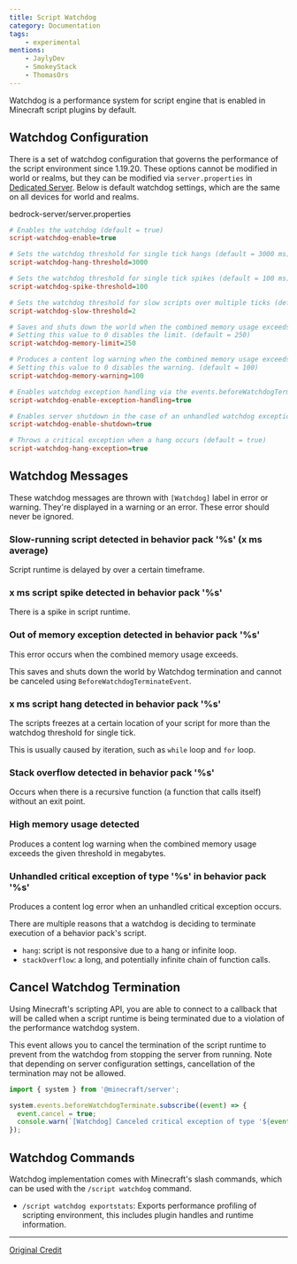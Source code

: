 ```yaml
---
title: Script Watchdog
category: Documentation
tags:
    - experimental
mentions:
    - JaylyDev
    - SmokeyStack
    - ThomasOrs
---
```


Watchdog is a performance system for script engine that is enabled in Minecraft script plugins by default.

## Watchdog Configuration

There is a set of watchdog configuration that governs the performance of the script environment since 1.19.20. These options cannot be modified in world or realms, but they can be modified via `server.properties` in [Dedicated Server](https://www.minecraft.net/en-us/download/server/bedrock). Below is default watchdog settings, which are the same on all devices for world and realms.

<CodeHeader>bedrock-server/server.properties</CodeHeader>

```ini
# Enables the watchdog (default = true)
script-watchdog-enable=true

# Sets the watchdog threshold for single tick hangs (default = 3000 ms)
script-watchdog-hang-threshold=3000

# Sets the watchdog threshold for single tick spikes (default = 100 ms)
script-watchdog-spike-threshold=100

# Sets the watchdog threshold for slow scripts over multiple ticks (default = 2ms)
script-watchdog-slow-threshold=2

# Saves and shuts down the world when the combined memory usage exceeds the given threshold (in megabytes).
# Setting this value to 0 disables the limit. (default = 250)
script-watchdog-memory-limit=250

# Produces a content log warning when the combined memory usage exceeds the given threshold (in megabytes).
# Setting this value to 0 disables the warning. (default = 100)
script-watchdog-memory-warning=100

# Enables watchdog exception handling via the events.beforeWatchdogTerminate event (default = true)
script-watchdog-enable-exception-handling=true

# Enables server shutdown in the case of an unhandled watchdog exception (default = true)
script-watchdog-enable-shutdown=true

# Throws a critical exception when a hang occurs (default = true)
script-watchdog-hang-exception=true
```

## Watchdog Messages

These watchdog messages are thrown with `[Watchdog]` label in error or warning. They're displayed in a warning or an error. These error should never be ignored.

### Slow-running script detected in behavior pack '%s' (x ms average)

Script runtime is delayed by over a certain timeframe.

### x ms script spike detected in behavior pack '%s'

There is a spike in script runtime.

### Out of memory exception detected in behavior pack '%s'

This error occurs when the combined memory usage exceeds.

This saves and shuts down the world by Watchdog termination and cannot be canceled using `BeforeWatchdogTerminateEvent`.

### x ms script hang detected in behavior pack '%s'

The scripts freezes at a certain location of your script for more than the watchdog threshold for single tick.

This is usually caused by iteration, such as `while` loop and `for` loop.

### Stack overflow detected in behavior pack '%s'

Occurs when there is a recursive function (a function that calls itself) without an exit point.

### High memory usage detected

Produces a content log warning when the combined memory usage exceeds the given threshold in megabytes.

### Unhandled critical exception of type '%s' in behavior pack '%s'

Produces a content log error when an unhandled critical exception occurs.

There are multiple reasons that a watchdog is deciding to terminate execution of a behavior pack's script.

-   `hang`: script is not responsive due to a hang or infinite loop.
-   `stackOverflow`: a long, and potentially infinite chain of function calls.

## Cancel Watchdog Termination

Using Minecraft's scripting API, you are able to connect to a callback that will be called when a script runtime is being terminated due to a violation of the performance watchdog system.

This event allows you to cancel the termination of the script runtime to prevent from the watchdog from stopping the server from running. Note that depending on server configuration settings, cancellation of the termination may not be allowed.

```js
import { system } from '@minecraft/server';

system.events.beforeWatchdogTerminate.subscribe((event) => {
  event.cancel = true;
  console.warn(`[Watchdog] Canceled critical exception of type '${event.cancelationReason}`);
});
```

## Watchdog Commands

Watchdog implementation comes with Minecraft's slash commands, which can be used with the `/script watchdog` command.

-   `/script watchdog exportstats`: Exports performance profiling of scripting environment, this includes plugin handles and runtime information.

---

[Original Credit](https://github.com/JaylyDev/ScriptAPI/blob/main/docs/MinecraftApi/Watchdog.md)
